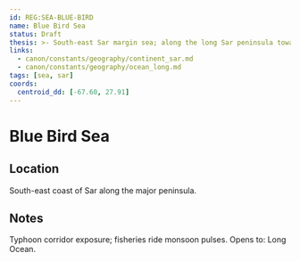 ```yaml
---
id: REG:SEA-BLUE-BIRD
name: Blue Bird Sea
status: Draft
thesis: >- South-east Sar margin sea; along the long Sar peninsula toward the Long Ocean.
links:
  - canon/constants/geography/continent_sar.md
  - canon/constants/geography/ocean_long.md
tags: [sea, sar]
coords:
  centroid_dd: [-67.60, 27.91]
---
```


# Blue Bird Sea

## Location
South-east coast of Sar along the major peninsula.

## Notes
Typhoon corridor exposure; fisheries ride monsoon pulses. Opens to: Long Ocean.
